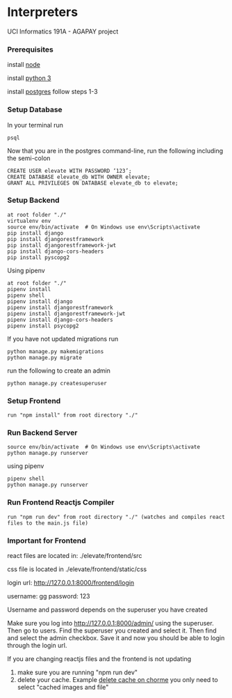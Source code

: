 # Interpreters


UCI Informatics 191A - AGAPAY project

### Prerequisites
install [node](https://nodejs.org/en/)

install [python 3](https://www.python.org/download/releases/3.0/)

install [postgres](https://postgresapp.com/) follow steps 1-3

### Setup Database
In your terminal run
```
psql
```
Now that you are in the postgres command-line, run the following including the semi-colon
```
CREATE USER elevate WITH PASSWORD ‘123’;
CREATE DATABASE elevate_db WITH OWNER elevate;
GRANT ALL PRIVILEGES ON DATABASE elevate_db to elevate;
```

### Setup Backend
```
at root folder "./"
virtualenv env
source env/bin/activate  # On Windows use env\Scripts\activate
pip install django
pip install djangorestframework
pip install djangorestframework-jwt
pip install django-cors-headers
pip install pyscopg2
```

Using pipenv
```
at root folder "./"
pipenv install 
pipenv shell
pipenv install django
pipenv install djangorestframework
pipenv install djangorestframework-jwt
pipenv install django-cors-headers
pipenv install psycopg2
```

If you have not updated migrations run
```
python manage.py makemigrations
python manage.py migrate
```

run the following to create an admin
```
python manage.py createsuperuser	
```


### Setup Frontend
```
run "npm install" from root directory "./"
```

### Run Backend Server
```
source env/bin/activate  # On Windows use env\Scripts\activate
python manage.py runserver
```

using pipenv
```
pipenv shell
python manage.py runserver
```

### Run Frontend Reactjs Compiler
```
run "npm run dev" from root directory "./" (watches and compiles react files to the main.js file)
```

### Important for Frontend
react files are located in: ./elevate/frontend/src

css file is located in ./elevate/frontend/static/css

login url: http://127.0.0.1:8000/frontend/login

username: gg
password: 123

Username and password depends on the superuser you have created

Make sure you log into http://127.0.0.1:8000/admin/ using the superuser. 
Then go to users. 
Find the superuser you created and select it. 
Then find and select the admin checkbox. 
Save it and now you should be able to login through the login url.

If you are changing reactjs files and the frontend is not updating
1. make sure you are running "npm run dev"
2. delete your cache. Example [delete cache on chorme](https://support.google.com/accounts/answer/32050?co=GENIE.Platform%3DDesktop&hl=en)
you only need to select "cached images and file"
